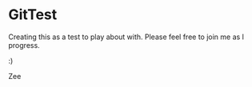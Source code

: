 # GitTest
Creating this as a test to play about with. Please feel free to join me as I progress. 

:) 

Zee
